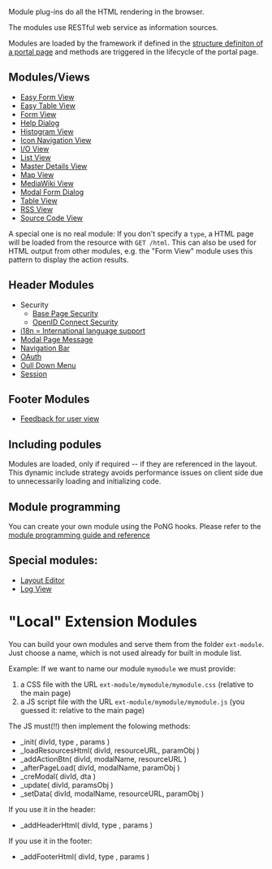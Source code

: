 Module plug-ins do all the HTML rendering in the browser. 

The modules use RESTful web service as information sources.  

Modules are loaded by the framework if defined in the 
[structure definiton of a portal page](https://github.com/ma-ha/rest-web-ui/wiki/Structure-Specification) 
and methods are triggered in the lifecycle of the portal page.

## Modules/Views 
* [Easy Form View](pong-easyform/) 
* [Easy Table View](pong-easytable/) 
* [Form View](pong-form/)
* [Help Dialog](pong-help/)
* [Histogram View](pong-histogram/)
* [Icon Navigation View](pong-icons/)
* [I/O View](pong-io/)
* [List View](pong-list/)
* [Master Details View](pong-master-details/)
* [Map View](pong-map/)
* [MediaWiki View](pong-mediawiki/)
* [Modal Form Dialog](modal-form/)
* [Table View](pong-table/)
* [RSS View](pong-rss/)
* [Source Code View](pong-sourcecode/)

A special one is no real module: 
If you don't specify a <code>type</code>, a HTML page will be loaded from the resource with <code>GET <resourceURL>/html</code>. This can also be used for HTML output from other modules, e.g. the "Form View" module uses this pattern to display the action results.

## Header Modules  
* Security
  * [Base Page Security](pong-security/)
  * [OpenID Connect Security](pong-security2/)
* [i18n = International language support](i18n/)
* [Modal Page Message](pong-message/)
* [Navigation Bar](pong-navbar/)
* [OAuth](pong-oauth/)
* [Oull Down Menu](pong-pulldown/)
* [Session](pong-session)

## Footer Modules  
* [Feedback for user view](pong-feedback/)

## Including podules 
Modules are loaded, only if required -- if they are referenced in the layout. 
This dynamic include strategy avoids performance issues on client side due to unnecessarily loading and initializing code.

## Module programming 
You can create your own module using the PoNG hooks. Please refer to the [module programming guide and reference](https://github.com/ma-ha/rest-web-ui/wiki/Module-Programming)

## Special modules:
* [Layout Editor](pong-layout-editor/)
* [Log View](pong-log/)

# "Local" Extension Modules

You can build your own modules and serve them from the folder `ext-module`.
Just choose a name, which is not used already for built in module list.

Example: If we want to name our module `mymodule` we must provide:
1. a CSS file with the URL `ext-module/mymodule/mymodule.css` (relative to the main page)
2. a JS script file with the URL `ext-module/mymodule/mymodule.js` (you guessed it: relative to the main page)

The JS must(!!) then implement the folowing methods:
- <module-name>_init( divId, type , params ) 
- <module-name>_loadResourcesHtml( divId, resourceURL, paramObj )
- <module-name>_addActionBtn( divId, modalName, resourceURL )
- <module-name>_afterPageLoad( divId, modalName, paramObj )
- <module-name>_creModal( divId, dta )
- <module-name>_update( divId, paramsObj )
- <module-name>_setData( divId, modalName, resourceURL, paramObj )

If you use it in the header:
- <module-name>_addHeaderHtml( divId, type , params )

If you use it in the footer:
- <module-name>_addFooterHtml( divId, type , params )
